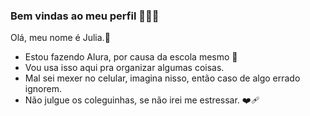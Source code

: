   ### Bem vindas ao meu perfil 🍒🏳️‍🌈
   
   Olá, meu nome é Julia.💜

  - Estou fazendo Alura, por causa da escola mesmo 🥰
  - Vou usa isso aqui pra organizar algumas coisas.
  - Mal sei mexer no celular, imagina nisso, então caso de algo errado ignorem. 
  - Não julgue os coleguinhas, se não irei me estressar. ❤️‍🩹

